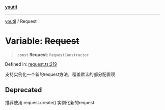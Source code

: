 [**youtil**](../README.md)

***

[youtil](../globals.md) / Request

# Variable: ~~Request~~

> `const` **Request**: `RequestConstructor`

Defined in: [request.ts:219](https://github.com/sxei/youtil/blob/8e9577520240aa8b6f6b2cd2200d03ed8000ea52/src/request.ts#L219)

支持实例化一个新的request方法，覆盖默认的部分配置项

## Deprecated

推荐使用 request.create() 实例化新的request
